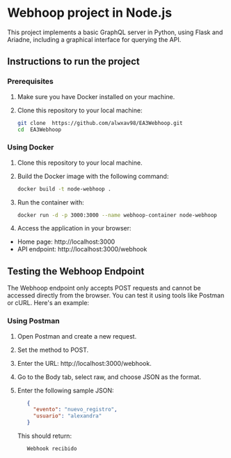 # Webhoop project in Node.js

This project implements a basic GraphQL server in Python, using Flask and Ariadne, including a graphical interface for querying the API.

## Instructions to run the project
### Prerequisites
1. Make sure you have Docker installed on your machine.
2. Clone this repository to your local machine:

   ```bash
   git clone  https://github.com/alwxav98/EA3Webhoop.git
   cd  EA3Webhoop
   ```

### Using Docker
1. Clone this repository to your local machine.
2. Build the Docker image with the following command:

   ```bash
   docker build -t node-webhoop .
   ```

3. Run the container with:

   ```bash
   docker run -d -p 3000:3000 --name webhoop-container node-webhoop
   ```
4. Access the application in your browser:
- Home page: http://localhost:3000
- API endpoint: http://localhost:3000/webhook

## Testing the Webhoop Endpoint
The Webhoop endpoint only accepts POST requests and cannot be accessed directly from the browser. You can test it using tools like Postman or cURL. Here's an example:

### Using Postman
1. Open Postman and create a new request.
2. Set the method to POST.
3. Enter the URL: http://localhost:3000/webhook.
4. Go to the Body tab, select raw, and choose JSON as the format.
5. Enter the following sample JSON:

   ```json
      {
        "evento": "nuevo_registro",
        "usuario": "alexandra"
      }
      ```
   
   This should return:
   
   ```bash
      Webhook recibido
      ```
   
